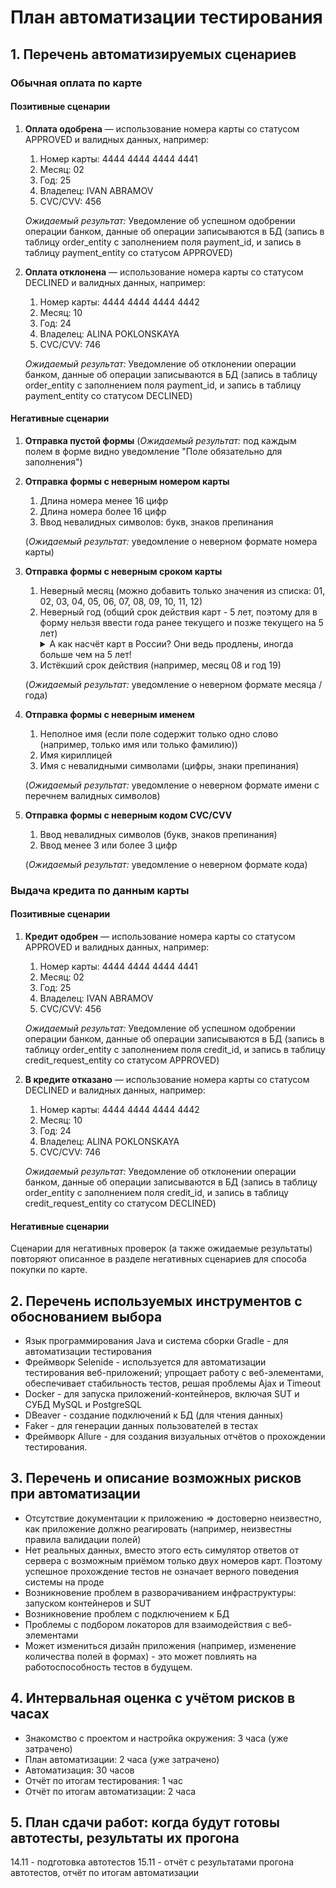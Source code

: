 # План автоматизации тестирования

## 1. Перечень автоматизируемых сценариев
### Обычная оплата по карте
#### Позитивные сценарии
1. **Оплата одобрена** — использование номера карты со статусом APPROVED и валидных данных, например:
   1. Номер карты: 4444 4444 4444 4441
   2. Месяц: 02
   3. Год: 25
   4. Владелец: IVAN ABRAMOV
   5. CVC/CVV: 456
   
   *Ожидаемый результат:* Уведомление об успешном одобрении операции банком, данные об операции записываются в БД (запись в таблицу order_entity с заполнением поля payment_id, и запись в таблицу payment_entity со статусом APPROVED)

2. **Оплата отклонена** — использование номера карты со статусом DECLINED и валидных данных, например:
    1. Номер карты: 4444 4444 4444 4442
    2. Месяц: 10
    3. Год: 24
    4. Владелец: ALINA POKLONSKAYA
    5. CVC/CVV: 746

   *Ожидаемый результат:* Уведомление об отклонении операции банком, данные об операции записываются в БД (запись в таблицу order_entity с заполнением поля payment_id, и запись в таблицу payment_entity со статусом DECLINED)

#### Негативные сценарии
1. **Отправка пустой формы** (*Ожидаемый результат:* под каждым полем в форме видно уведомление "Поле обязательно для заполнения")

2. **Отправка формы с неверным номером карты**
   1. Длина номера менее 16 цифр
   2. Длина номера более 16 цифр
   3. Ввод невалидных символов: букв, знаков препинания
   
   (*Ожидаемый результат:* уведомление о неверном формате номера карты)

3. **Отправка формы с неверным сроком карты**
   1. Неверный месяц (можно добавить только значения из списка: 01, 02, 03, 04, 05, 06, 07, 08, 09, 10, 11, 12)
   2. Неверный год (общий срок действия карт - 5 лет, поэтому для в форму нельзя ввести года ранее текущего и позже текущего на 5 лет)
        <details>
        <summary>А как насчёт карт в России? Они ведь продлены, иногда больше чем на 5 лет!</summary>
        Приложение написано не позже 2019 года. Документации и требований нет, поэтому руководствуюсь <em>здравым смыслом</em> и беру стандартный срок в 5 лет. 
        </details>
   3. Истёкший срок действия (например, месяц 08 и год 19)

   (*Ожидаемый результат:* уведомление о неверном формате месяца / года)

4. **Отправка формы с неверным именем**
   1. Неполное имя (если поле содержит только одно слово (например, только имя или только фамилию))
   2. Имя кириллицей
   3. Имя с невалидными символами (цифры, знаки препинания)

   (*Ожидаемый результат:* уведомление о неверном формате имени с перечнем валидных символов)

5. **Отправка формы с неверным кодом CVC/CVV**
   1. Ввод невалидных символов (букв, знаков препинания)
   2. Ввод менее 3 или более 3 цифр

   (*Ожидаемый результат:* уведомление о неверном формате кода)


### Выдача кредита по данным карты
#### Позитивные сценарии
1. **Кредит одобрен** — использование номера карты со статусом APPROVED и валидных данных, например:
    1. Номер карты: 4444 4444 4444 4441
    2. Месяц: 02
    3. Год: 25
    4. Владелец: IVAN ABRAMOV
    5. CVC/CVV: 456

   *Ожидаемый результат:* Уведомление об успешном одобрении операции банком, данные об операции записываются в БД (запись в таблицу order_entity с заполнением поля credit_id, и запись в таблицу credit_request_entity со статусом APPROVED)

2. **В кредите отказано** — использование номера карты со статусом DECLINED и валидных данных, например:
    1. Номер карты: 4444 4444 4444 4442
    2. Месяц: 10
    3. Год: 24
    4. Владелец: ALINA POKLONSKAYA
    5. CVC/CVV: 746

   *Ожидаемый результат:* Уведомление об отклонении операции банком, данные об операции записываются в БД (запись в таблицу order_entity с заполнением поля credit_id, и запись в таблицу credit_request_entity со статусом DECLINED)

#### Негативные сценарии
Сценарии для негативных проверок (а также ожидаемые результаты) повторяют описанное в разделе негативных сценариев для способа покупки по карте.

## 2. Перечень используемых инструментов с обоснованием выбора
- Язык программирования Java и система сборки Gradle - для автоматизации тестирования
- Фреймворк Selenide - используется для автоматизации тестирования веб-приложений; упрощает работу с веб-элементами, обеспечивает стабильность тестов, решая проблемы Ajax и Timeout
- Docker - для запуска приложений-контейнеров, включая SUT и СУБД MySQL и PostgreSQL
- DBeaver - создание подключений к БД (для чтения данных)
- Faker - для генерации данных пользователей в тестах
- Фреймворк Allure - для создания визуальных отчётов о прохождении тестирования.

## 3. Перечень и описание возможных рисков при автоматизации
- Отсутствие документации к приложению => достоверно неизвестно, как приложение должно реагировать (например, неизвестны правила валидации полей)
- Нет реальных данных, вместо этого есть симулятор ответов от сервера с возможным приёмом только двух номеров карт. Поэтому успешное прохождение тестов не означает верного поведения системы на проде
- Возникновение проблем в разворачиванием инфраструктуры: запуском контейнеров и SUT 
- Возникновение проблем с подключением к БД
- Проблемы с подбором локаторов для взаимодействия с веб-элементами
- Может измениться дизайн приложения (например, изменение количества полей в формах) - это может повлиять на работоспособность тестов в будущем.


## 4. Интервальная оценка с учётом рисков в часах
- Знакомство с проектом и настройка окружения: 3 часа (уже затрачено)
- План автоматизации: 2 часа (уже затрачено)
- Автоматизация: 30 часов
- Отчёт по итогам тестирования: 1 час
- Отчёт по итогам автоматизации: 2 часа

## 5. План сдачи работ: когда будут готовы автотесты, результаты их прогона
14.11 - подготовка автотестов
15.11 - отчёт с результатами прогона автотестов, отчёт по итогам автоматизации
